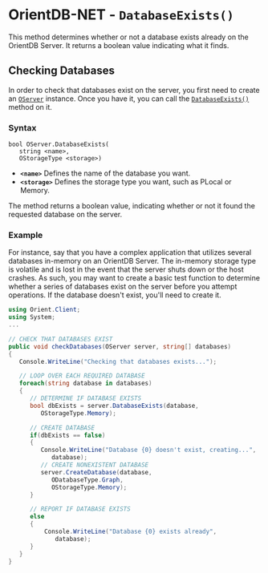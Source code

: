 
# OrientDB-NET - `DatabaseExists()`

This method determines whether or not a database exists already on the OrientDB Server.  It returns a boolean value indicating what it finds.

## Checking Databases

In order to check that databases exist on the server, you first need to create an [`OServer`](NET-Server.md) instance.  Once you have it, you can call the [`DatabaseExists()`](#) method on it.

### Syntax

```
bool OServer.DatabaseExists(
   string <name>,
   OStorageType <storage>)
```

- **`<name>`** Defines the name of the database you want.
- **`<storage>`** Defines the storage type you want, such as PLocal or Memory.

The method returns a boolean value, indicating whether or not it found the requested database on the server.

### Example

For instance, say that you have a complex application that utilizes several databases in-memory on an OrientDB Server.  The in-memory storage type is volatile and is lost in the event that the server shuts down or the host crashes.  As such, you may want to create a basic test function to determine whether a series of databases exist on the server before you attempt operations.  If the database doesn't exist, you'll need to create it.

```csharp
using Orient.Client;
using System;
...

// CHECK THAT DATABASES EXIST
public void checkDatabases(OServer server, string[] databases)
{
   Console.WriteLine("Checking that databases exists...");

   // LOOP OVER EACH REQUIRED DATABASE
   foreach(string database in databases)
   {
      // DETERMINE IF DATABASE EXISTS
      bool dbExists = server.DatabaseExists(database,
         OStorageType.Memory);

      // CREATE DATABASE 
      if(dbExists == false)
      {
         Console.WriteLine("Database {0} doesn't exist, creating...",
            database);
         // CREATE NONEXISTENT DATABASE
         server.CreateDatabase(database,
            ODatabaseType.Graph,
            OStorageType.Memory);
      }

      // REPORT IF DATABASE EXISTS
      else
      {
          Console.WriteLine("Database {0} exists already",
             database);
      }
   }   
}
```
